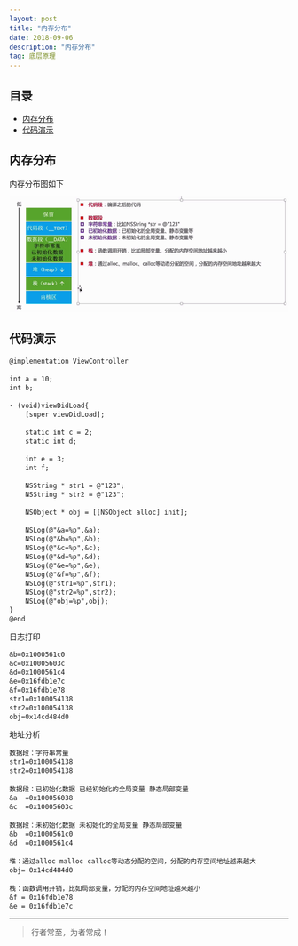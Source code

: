 ```yaml
---
layout: post
title: "内存分布"
date: 2018-09-06
description: "内存分布"
tag: 底层原理
---
```






## 目录
- [内存分布](#content1)   
- [代码演示](#content2)   



<!-- ************************************************ -->
## <a id="content1"></a>内存分布

内存分布图如下

<img src="/images/underlying/other2.png" alt="img">

<!-- ************************************************ -->
## <a id="content2"></a>代码演示

```objc
@implementation ViewController

int a = 10;
int b;

- (void)viewDidLoad{
    [super viewDidLoad];
    
    static int c = 2;
    static int d;
    
    int e = 3;
    int f;
    
    NSString * str1 = @"123";
    NSString * str2 = @"123";

    NSObject * obj = [[NSObject alloc] init];
    
    NSLog(@"&a=%p",&a);
    NSLog(@"&b=%p",&b);
    NSLog(@"&c=%p",&c);
    NSLog(@"&d=%p",&d);
    NSLog(@"&e=%p",&e);
    NSLog(@"&f=%p",&f);
    NSLog(@"str1=%p",str1);
    NSLog(@"str2=%p",str2);
    NSLog(@"obj=%p",obj);
}
@end
```

日志打印
```
&b=0x1000561c0
&c=0x10005603c
&d=0x1000561c4
&e=0x16fdb1e7c
&f=0x16fdb1e78
str1=0x100054138
str2=0x100054138
obj=0x14cd484d0
```

地址分析
```objc
数据段：字符串常量
str1=0x100054138
str2=0x100054138

数据段：已初始化数据 已经初始化的全局变量 静态局部变量
&a  =0x100056038
&c  =0x10005603c

数据段：未初始化数据 未初始化的全局变量 静态局部变量
&b  =0x1000561c0
&d  =0x1000561c4

堆：通过alloc malloc calloc等动态分配的空间，分配的内存空间地址越来越大
obj= 0x14cd484d0

栈：函数调用开销，比如局部变量，分配的内存空间地址越来越小
&f = 0x16fdb1e78
&e = 0x16fdb1e7c
```



----------
>  行者常至，为者常成！


